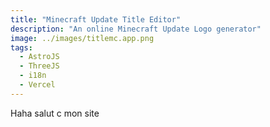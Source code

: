 ```yaml
---
title: "Minecraft Update Title Editor"
description: "An online Minecraft Update Logo generator"
image: ../images/titlemc.app.png
tags:
  - AstroJS
  - ThreeJS
  - i18n
  - Vercel
---
```


Haha salut c mon site
